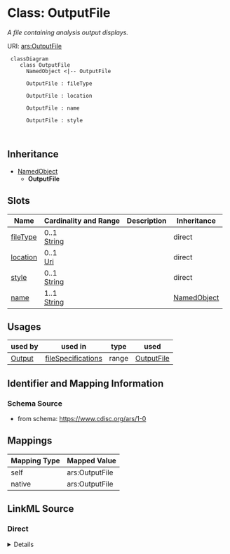 # Class: OutputFile


_A file containing analysis output displays._





URI: [ars:OutputFile](https://www.cdisc.org/ars/1-0/OutputFile)



```mermaid
 classDiagram
    class OutputFile
      NamedObject <|-- OutputFile
      
      OutputFile : fileType
        
      OutputFile : location
        
      OutputFile : name
        
      OutputFile : style
        
      
```





## Inheritance
* [NamedObject](NamedObject.md)
    * **OutputFile**



## Slots

| Name | Cardinality and Range | Description | Inheritance |
| ---  | --- | --- | --- |
| [fileType](fileType.md) | 0..1 <br/> [String](String.md) |  | direct |
| [location](location.md) | 0..1 <br/> [Uri](Uri.md) |  | direct |
| [style](style.md) | 0..1 <br/> [String](String.md) |  | direct |
| [name](name.md) | 1..1 <br/> [String](String.md) |  | [NamedObject](NamedObject.md) |





## Usages

| used by | used in | type | used |
| ---  | --- | --- | --- |
| [Output](Output.md) | [fileSpecifications](fileSpecifications.md) | range | [OutputFile](OutputFile.md) |






## Identifier and Mapping Information







### Schema Source


* from schema: https://www.cdisc.org/ars/1-0





## Mappings

| Mapping Type | Mapped Value |
| ---  | ---  |
| self | ars:OutputFile |
| native | ars:OutputFile |





## LinkML Source

<!-- TODO: investigate https://stackoverflow.com/questions/37606292/how-to-create-tabbed-code-blocks-in-mkdocs-or-sphinx -->

### Direct

<details>
```yaml
name: OutputFile
description: A file containing analysis output displays.
from_schema: https://www.cdisc.org/ars/1-0
rank: 1000
is_a: NamedObject
slots:
- fileType
- location
- style

```
</details>

### Induced

<details>
```yaml
name: OutputFile
description: A file containing analysis output displays.
from_schema: https://www.cdisc.org/ars/1-0
rank: 1000
is_a: NamedObject
attributes:
  fileType:
    name: fileType
    from_schema: https://www.cdisc.org/ars/1-0
    rank: 1000
    alias: fileType
    owner: OutputFile
    domain_of:
    - OutputFile
    range: string
    inlined: false
    any_of:
    - range: OutputFileType
    - range: SponsorTerm
  location:
    name: location
    from_schema: https://www.cdisc.org/ars/1-0
    rank: 1000
    alias: location
    owner: OutputFile
    domain_of:
    - OutputFile
    - ReferenceDocument
    range: uri
  style:
    name: style
    from_schema: https://www.cdisc.org/ars/1-0
    rank: 1000
    alias: style
    owner: OutputFile
    domain_of:
    - OutputFile
    range: string
  name:
    name: name
    from_schema: https://www.cdisc.org/ars/1-0
    rank: 1000
    alias: name
    owner: OutputFile
    domain_of:
    - NamedObject
    range: string
    required: true

```
</details>